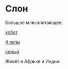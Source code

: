 # Слон

Большое млекопитающее.

[хобот](./meta_hobot.md) 

[4 лапы](./meta_4_lapy.md) 

[серый](./meta_seryy.md)

Живёт в Африке и Индии.